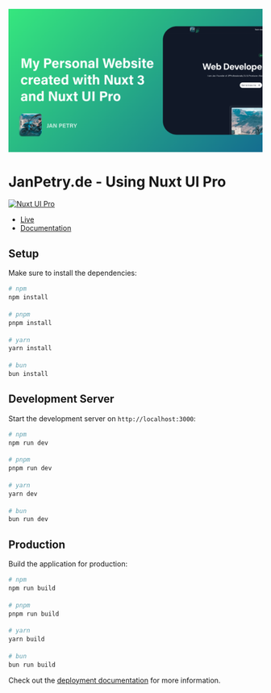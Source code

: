 ![jan-petry-social-card](https://github.com/omgitsjan/JanPetry.de/blob/main/public/social-card.png)

# JanPetry.de - Using Nuxt UI Pro

[![Nuxt UI Pro](https://img.shields.io/badge/Made%20with-Nuxt%20UI%20Pro-00DC82?logo=nuxt.js&labelColor=020420)](https://ui.nuxt.com/pro)

- [Live](https://janpetry.de/)
- [Documentation](https://ui.nuxt.com/pro/getting-started)

## Setup

Make sure to install the dependencies:

```bash
# npm
npm install

# pnpm
pnpm install

# yarn
yarn install

# bun
bun install
```

## Development Server

Start the development server on `http://localhost:3000`:

```bash
# npm
npm run dev

# pnpm
pnpm run dev

# yarn
yarn dev

# bun
bun run dev
```

## Production

Build the application for production:

```bash
# npm
npm run build

# pnpm
pnpm run build

# yarn
yarn build

# bun
bun run build
```
Check out the [deployment documentation](https://nuxt.com/docs/getting-started/deployment) for more information.
